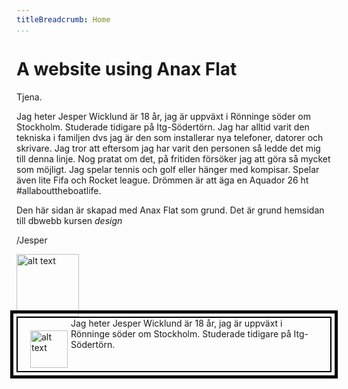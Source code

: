 ```yaml
---
titleBreadcrumb: Home
...
```

A website using Anax Flat
===============================

Tjena.

Jag heter Jesper Wicklund är 18 år, jag är uppväxt i Rönninge söder om Stockholm. Studerade tidigare på
Itg-Södertörn. Jag har alltid varit den tekniska i familjen dvs jag är den som installerar nya telefoner, datorer och skrivare. Jag tror att eftersom jag har varit den personen så ledde det mig till denna linje.
Nog pratat om det, på fritiden försöker jag att göra så mycket som möjligt. Jag spelar tennis och golf eller hänger med kompisar. Spelar även lite Fifa och Rocket league. Drömmen är att äga en Aquador 26 ht #allabouttheboatlife.

Den här sidan är skapad med Anax Flat som grund. Det är grund hemsidan till dbwebb kursen *design*

/Jesper

<img src="img/Jesper.jpg" alt="alt text" style="width: 100px;">


<div style ="border: 2px solid black; padding: 20px; outline: black solid 5px; outline-offset: 5px;s">
    <img src="img/Jesper.jpg" alt="alt text" style="width: 60px;">
    <p style="margin-left: 65px; margin-top: -80px;">Jag heter Jesper Wicklund är 18 år, jag är uppväxt i Rönninge söder om Stockholm. Studerade tidigare på Itg-Södertörn.</p>



</div>

